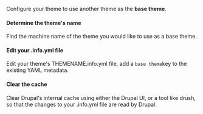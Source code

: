 Configure your theme to use another theme as the **base theme**.

#### Determine the theme's name

Find the machine name of the theme you would like to use as a base theme.

#### Edit your .info.yml file

Edit your theme's THEMENAME.info.yml file, add a `base theme`key to the existing YAML metadata.

#### Clear the cache

Clear Drupal's internal cache using either the Drupal UI, or a tool like drush, so that the changes to your .info.yml file are read by Drupal.

